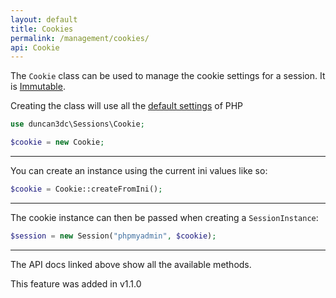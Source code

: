 ```yaml
---
layout: default
title: Cookies
permalink: /management/cookies/
api: Cookie
---
```


The `Cookie` class can be used to manage the cookie settings for a session. It is [Immutable](https://en.wikipedia.org/wiki/Immutable_object).

Creating the class will use all the [default settings](http://php.net/manual/en/session.configuration.php) of PHP

~~~php
use duncan3dc\Sessions\Cookie;

$cookie = new Cookie;
~~~

---

You can create an instance using the current ini values like so:

~~~php
$cookie = Cookie::createFromIni();
~~~

---

The cookie instance can then be passed when creating a `SessionInstance`:

~~~php
$session = new Session("phpmyadmin", $cookie);
~~~

---

The API docs linked above show all the available methods.

<p class="message-info">This feature was added in v1.1.0</p>
